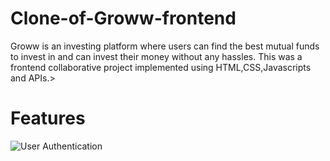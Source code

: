 # Clone-of-Groww-frontend
Groww is an investing platform where users can find the best mutual funds to invest in and can invest their money without any hassles. This was a frontend collaborative project implemented using HTML,CSS,Javascripts and APIs.>

# Features
![User Authentication](https://drive.google.com/file/d/1GVnEbZPyAYiFA_AAaRUpkuYa7Z7WPeOw/view?usp=sharing)

